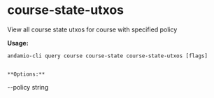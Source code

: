 # course-state-utxos
View all course state utxos for course with specified policy



**Usage:**
```
andamio-cli query course course-state course-state-utxos [flags]

```


```

**Options:**
```
--policy string
```


